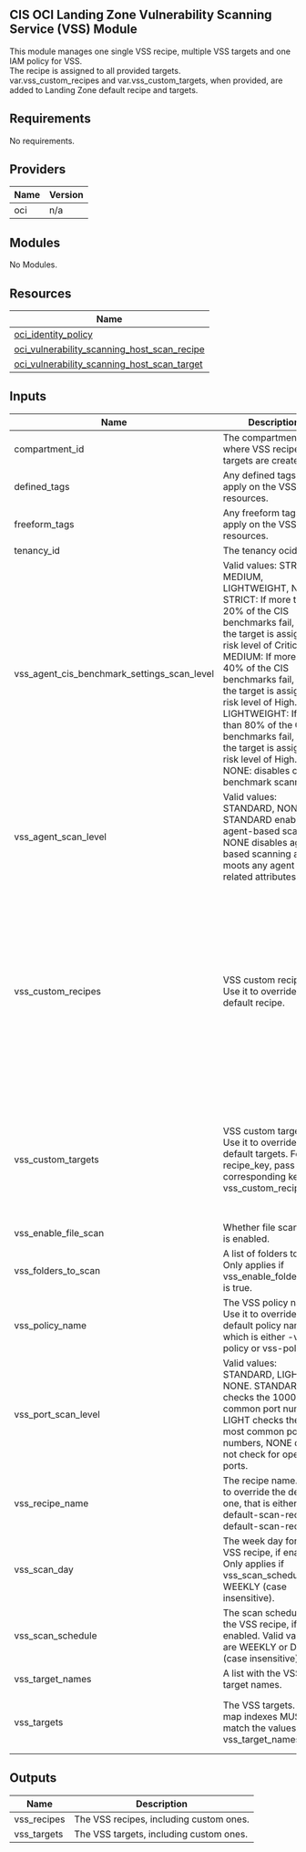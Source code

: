 ## CIS OCI Landing Zone Vulnerability Scanning Service (VSS) Module

This module manages one single VSS recipe, multiple VSS targets and one IAM policy for VSS.  
The recipe is assigned to all provided targets.  
var.vss\_custom\_recipes and var.vss\_custom\_targets, when provided, are added to Landing Zone default recipe and targets.

## Requirements

No requirements.

## Providers

| Name | Version |
|------|---------|
| oci | n/a |

## Modules

No Modules.

## Resources

| Name |
|------|
| [oci_identity_policy](https://registry.terraform.io/providers/oracle/oci/latest/docs/resources/identity_policy) |
| [oci_vulnerability_scanning_host_scan_recipe](https://registry.terraform.io/providers/oracle/oci/latest/docs/resources/vulnerability_scanning_host_scan_recipe) |
| [oci_vulnerability_scanning_host_scan_target](https://registry.terraform.io/providers/oracle/oci/latest/docs/resources/vulnerability_scanning_host_scan_target) |

## Inputs

| Name | Description | Type | Default | Required |
|------|-------------|------|---------|:--------:|
| compartment\_id | The compartment ocid where VSS recipes and targets are created. | `string` | n/a | yes |
| defined\_tags | Any defined tags to apply on the VSS resources. | `map(string)` | `null` | no |
| freeform\_tags | Any freeform tags to apply on the VSS resources. | `map(string)` | `null` | no |
| tenancy\_id | The tenancy ocid. | `string` | n/a | yes |
| vss\_agent\_cis\_benchmark\_settings\_scan\_level | Valid values: STRICT, MEDIUM, LIGHTWEIGHT, NONE. STRICT: If more than 20% of the CIS benchmarks fail, then the target is assigned a risk level of Critical. MEDIUM: If more than 40% of the CIS benchmarks fail, then the target is assigned a risk level of High. LIGHTWEIGHT: If more than 80% of the CIS benchmarks fail, then the target is assigned a risk level of High. NONE: disables cis benchmark scanning. | `string` | `"MEDIUM"` | no |
| vss\_agent\_scan\_level | Valid values: STANDARD, NONE. STANDARD enables agent-based scanning. NONE disables agent-based scanning and moots any agent related attributes. | `string` | `"STANDARD"` | no |
| vss\_custom\_recipes | VSS custom recipes. Use it to override the default recipe. | <pre>map(object({<br>    compartment_id                          = string,<br>    name                                    = string,<br>    agent_scan_level                        = string,<br>    agent_configuration_vendor              = string,<br>    agent_cis_benchmark_settings_scan_level = string,<br>    port_scan_level                         = string,<br>    schedule_type                           = string,<br>    schedule_day_of_week                    = string,<br>    enable_file_scan                        = bool,<br>    file_scan_recurrence                    = string,<br>    folders_to_scan                         = list(string),<br>    folders_to_scan_os                      = string,<br>    defined_tags                            = map(string),<br>    freeform_tags                           = map(string)<br>  }))</pre> | `{}` | no |
| vss\_custom\_targets | VSS custom targets. Use it to override the default targets. For recipe\_key, pass the corresponding key in vss\_custom\_recipes. | <pre>map(object({<br>    compartment_id        = string,<br>    name                  = string,<br>    description           = string,<br>    recipe_key            = string,<br>    target_compartment_id = string,<br>    defined_tags          = map(string),<br>    freeform_tags         = map(string)<br>  }))</pre> | `{}` | no |
| vss\_enable\_file\_scan | Whether file scanning is enabled. | `bool` | `false` | no |
| vss\_folders\_to\_scan | A list of folders to scan. Only applies if vss\_enable\_folder\_scan is true. | `list(string)` | n/a | yes |
| vss\_policy\_name | The VSS policy name. Use it to override the default policy name, which is either <name-prefix>-vss-policy or vss-policy. | `string` | `null` | no |
| vss\_port\_scan\_level | Valid values: STANDARD, LIGHT, NONE. STANDARD checks the 1000 most common port numbers, LIGHT checks the 100 most common port numbers, NONE does not check for open ports. | `string` | `"STANDARD"` | no |
| vss\_recipe\_name | The recipe name. Use it to override the default one, that is either <name-prefix>-default-scan-recipe or default-scan-recipe. | `string` | `"lz-scan-recipe"` | no |
| vss\_scan\_day | The week day for the VSS recipe, if enabled. Only applies if vss\_scan\_schedule is WEEKLY (case insensitive). | `string` | `"SUNDAY"` | no |
| vss\_scan\_schedule | The scan schedule for the VSS recipe, if enabled. Valid values are WEEKLY or DAILY (case insensitive). | `string` | `"WEEKLY"` | no |
| vss\_target\_names | A list with the VSS target names. | `list(string)` | n/a | yes |
| vss\_targets | The VSS targets. The map indexes MUST match the values in vss\_target\_names. | <pre>map(object({<br>    target_compartment_id = string<br>    target_compartment_name = string<br>  }))</pre> | n/a | yes |

## Outputs

| Name | Description |
|------|-------------|
| vss\_recipes | The VSS recipes, including custom ones. |
| vss\_targets | The VSS targets, including custom ones. |
